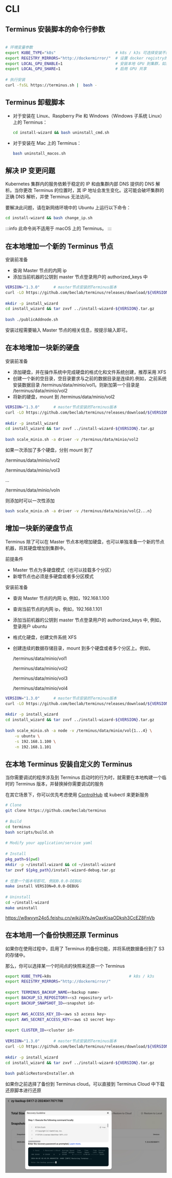 # CLI

## Terminus 安装脚本的命令行参数

```sh

# 环境变量参数
export KUBE_TYPE="k8s"                          # k8s / k3s 可选择安装不同的版本，默认 k3s
export REGISTRY_MIRRORS="http://dockermirror/"  # 设置 docker registry的 mirror 地址
export LOCAL_GPU_ENABLE=1                       # 安装本地 GPU 到集群，如果节点上安装了GPU
export LOCAL_GPU_SHARE=1                        # 启用 GPU 共享

# 执行安装
curl -fsSL https://terminus.sh |  bash -

```
## Terminus 卸载脚本

- 对于安装在 Linux、Raspberry Pie 和 Windows（Windows 子系统 Linux）上的 Terminus：

  ```sh
  cd install-wizard && bash uninstall_cmd.sh
  ```

- 对于安装在 Mac 上的 Terminus：

  ```sh
  bash uninstall_macos.sh
  ```

## 解决 IP 变更问题

Kubernetes 集群内的服务依赖于稳定的 IP 和由集群内部 DNS 提供的 DNS 解析。当你更改 Terminus 的位置时，其 IP 地址会发生变化。这可能会破坏集群的正确 DNS 解析，并使 Terminus 无法访问。

要解决此问题，请在新网络环境中的 Ubuntu 上运行以下命令：

```sh
cd install-wizard && bash change_ip.sh
```

:::info
此命令尚不适用于 macOS 上的 Terminus。
:::

## 在本地增加一个新的 Terminus 节点

安装前准备

- 查询 Master 节点的内网 ip
- 添加当前机器的公钥到 master 节点登录用户的 authorized_keys 中

```sh
VERSION="1.3.0"      # master节点安装的Terminus版本
curl -LO https://github.com/beclab/terminus/releases/download/${VERSION}/install-wizard-v${VERSION}.tar.gz

mkdir -p install_wizard
cd install_wizard && tar zxvf ../install-wizard-${VERSION}.tar.gz

bash ./publicAddnode.sh

```

安装过程需要输入 Master 节点的相关信息，按提示输入即可。

## 在本地增加一块新的硬盘

安装前准备

- 添加硬盘，并在操作系统中完成硬盘的格式化和文件系统创建，推荐采用 XFS
- 创建一个新的空目录，空目录要求与之前的数据目录是连续的.例如，之前系统安装数据目录 /terminus/data/minio/vol1。则新加第一个目录是 /terminus/data/minio/vol2
- 将新的硬盘，mount 到 /terminus/data/minio/vol2

```sh
VERSION="1.3.0"      # master节点安装的Terminus版本
curl -LO https://github.com/beclab/terminus/releases/download/${VERSION}/install-wizard-v${VERSION}.tar.gz

mkdir -p install_wizard
cd install_wizard && tar zxvf ../install-wizard-${VERSION}.tar.gz

bash scale_minio.sh -a driver -v /terminus/data/minio/vol2

```

如果一次添加了多个硬盘，分别 mount 到了

/terminus/data/minio/vol2

/terminus/data/minio/vol3

...

/terminus/data/minio/voln

则添加时可以一次性添加

```sh
bash scale_minio.sh -a driver -v /terminus/data/minio/vol{2...n}
```

## 增加一块新的硬盘节点

Terminus 除了可以在 Master 节点本地增加硬盘，也可以单独准备一个新的节点机器，将其硬盘增加到集群中。

前提条件

- Master 节点为多硬盘模式（也可以挂载多个分区）
- 新增节点也必须是多硬盘或者多分区模式

安装前准备

- 查询 Master 节点的内网 ip, 例如，192.168.1.100
- 查询当前节点的内网 ip，例如，192.168.1.101
- 添加当前机器的公钥到 master 节点登录用户的 authorized_keys 中, 例如，登录用户 ubuntu
- 格式化硬盘，创建文件系统 XFS
- 创建连续的数据存储目录，mount 到多个硬盘或者多个分区上。例如，

  /terminus/data/minio/vol1

  /terminus/data/minio/vol2

  /terminus/data/minio/vol3

  /terminus/data/minio/vol4

```sh
VERSION="1.3.0"      # master节点安装的Terminus版本
curl -LO https://github.com/beclab/terminus/releases/download/${VERSION}/install-wizard-v${VERSION}.tar.gz

mkdir -p install_wizard
cd install_wizard && tar zxvf ../install-wizard-${VERSION}.tar.gz

bash scale_minio.sh -a node -v /terminus/data/minio/vol{1...4} \
    -u ubuntu \
    -s 192.168.1.100 \
    -n 192.168.1.101

```

## 在本地 Terminus 安装自定义的 Terminus

当你需要调试的程序涉及到 Terminus 启动时的行为时，就需要在本地构建一个临时的 Terminus 版本，并替换掉你需要调试的服务

在其它场景下，你可以优先考虑使用 [ControlHub](../../../how-to/terminus/controlhub/index.md) 或 kubectl 来更新服务

```sh
# Clone
git clone https://github.com/beclab/terminus

# Build
cd terminus
bash scripts/build.sh

# Modify your application/service yaml

# Install
pkg_path=$(pwd)
mkdir -p ~/install-wizard && cd ~/install-wizard
tar zxvf ${pkg_path}/install-wizard-debug.tar.gz

# 任意一个版本号即可, 例如0.0.0-DEBUG
make install VERSION=0.0.0-DEBUG

# Uninstall
cd ~/install-wizard
make uninstall
```

https://w8wvyn24o5.feishu.cn/wiki/AYeJwOaxKisaODksh3CcEZ8FnVb

## 在本地用一个备份快照还原 Terminus

如果你在使用过程中，启用了 Terminus 的备份功能，并将系统数据备份到了 S3 的存储中。

那么，你可以选择某一个时间点的快照来还原一个 Terminus

```sh
export KUBE_TYPE=k8s                                  # k8s / k3s
export REGISTRY_MIRRORS="http://dockermirror/"

export TERMINUS_BACKUP_NAME=<backup name>
export BACKUP_S3_REPOSITORY=<s3 repository url>
export BACKUP_SNAPSHOT_ID=<snapshot id>

export AWS_ACCESS_KEY_ID=<aws s3 access key>
export AWS_SECRET_ACCESS_KEY=<aws s3 secret key>

export CLUSTER_ID=<cluster id>

VERSION="1.3.0"      # master节点安装的Terminus版本
curl -LO https://github.com/beclab/terminus/releases/download/${VERSION}/install-wizard-v${VERSION}.tar.gz

mkdir -p install_wizard
cd install_wizard && tar zxvf ../install-wizard-${VERSION}.tar.gz

bash publicRestoreInstaller.sh

```

如果你之前选择了备份到 Terminus cloud。可以直接到 Terminus Cloud 中下载还原脚本进行还原

![restore](images/restore.jpg)
